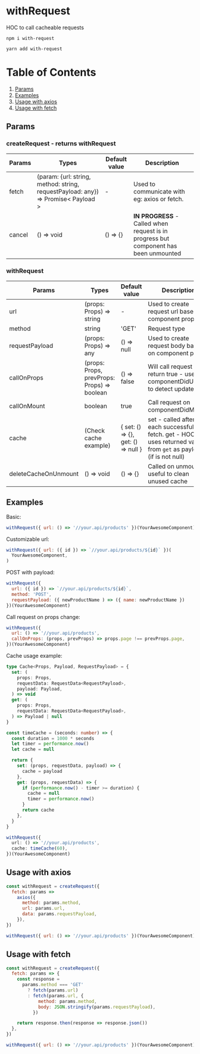 # withRequest

HOC to call cacheable requests

```
npm i with-request
```

```
yarn add with-request
```

# Table of Contents

1. [Params](#Params)
2. [Examples](#Examples)
3. [Usage with axios](#Usage-with-axios)
4. [Usage with fetch](#Usage-with-fetch)

## Params

### **createRequest** - returns withRequest

| Params | Types                                                                             | Default value | Description                                                         |
| ------ | --------------------------------------------------------------------------------- | ------------- | ------------------------------------------------------------------- |
| fetch  | (param: {url: string, method: string, requestPayload: any}) => Promise< Payload > | -             | Used to communicate with eg: axios or fetch.                        |
| cancel | () => void                                                                        | () => {}      | **IN PROGRESS** - Called when request is in progress but component has been unmounted |

### **withRequest**

| Params               | Types                                       | Default value      | Description                                                                                                    |
| -------------------- | ------------------------------------------- | ------------------ | -------------------------------------------------------------------------------------------------------------- |
| url                  | (props: Props) => string                    | -                  | Used to create request url based on component props                                                            |
| method               | string                                      | 'GET'              | Request type                                                                                                   |
| requestPayload       | (props: Props) => any                       | () => null         | Used to create request body based on component props                                                           |
| callOnProps          | (props: Props, prevProps: Props) => boolean | () => false        | Will call request when return true - uses componentDidUpdate to detect updates                                 |
| callOnMount          | boolean                                     | true               | Call request on componentDidMount                                                                              |
| cache                | (Check cache example)                       | { set: () => {}, get: () => null } | set - called after each successful fetch. get - HOC uses returned value from `get` as payload (if is not null) |
| deleteCacheOnUnmount | () => void                                  | () => {}           | Called on unmount, useful to clean unused cache                                                                |

## Examples

Basic:
```js
withRequest({ url: () => '//your.api/products' })(YourAwesomeComponent)
```

Customizable url:
```js
withRequest({ url: ({ id }) => `//your.api/products/${id}` })(
  YourAwesomeComponent,
)
```

POST with payload:
```js
withRequest({
  url: ({ id }) => `//your.api/products/${id}`,
  method: 'POST',
  requestPayload: ({ newProductName ) => ({ name: newProductName })
})(YourAwesomeComponent)
```

Call request on props change:
```js
withRequest({
  url: () => '//your.api/products',
  callOnProps: (props, prevProps) => props.page !== prevProps.page,
})(YourAwesomeComponent)
```

Cache usage example:
```ts
type Cache<Props, Payload, RequestPayload> = {
  set: (
    props: Props,
    requestData: RequestData<RequestPayload>,
    payload: Payload,
  ) => void
  get: (
    props: Props,
    requestData: RequestData<RequestPayload>,
  ) => Payload | null
}

const timeCache = (seconds: number) => {
  const duration = 1000 * seconds
  let timer = performance.now()
  let cache = null

  return {
    set: (props, requestData, payload) => {
      cache = payload
    },
    get: (props, requestData) => {
      if (performance.now() - timer >= duration) {
        cache = null
        timer = performance.now()
      }
      return cache
    },
  }
}

withRequest({
  url: () => '//your.api/products',
  cache: timeCache(60),
})(YourAwesomeComponent)
```

## Usage with axios

```js
const withRequest = createRequest({
  fetch: params =>
    axios({
      method: params.method,
      url: params.url,
      data: params.requestPayload,
    }),
})

withRequest({ url: () => '//your.api/products' })(YourAwesomeComponent)
```

## Usage with fetch

```js
const withRequest = createRequest({
  fetch: params => {
    const response =
      params.method === 'GET'
        ? fetch(params.url)
        : fetch(params.url, {
            method: params.method,
            body: JSON.stringify(params.requestPayload),
          })

    return response.then(response => response.json())
  },
})

withRequest({ url: () => '//your.api/products' })(YourAwesomeComponent)
```
